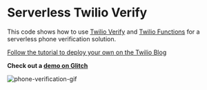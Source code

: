 # Serverless Twilio Verify

This code shows how to use [Twilio Verify](https://twilio.com/docs/verify/api) and [Twilio Functions](https://www.twilio.com/console/functions/manage) for a serverless phone verification solution.

[Follow the tutorial to deploy your own on the Twilio Blog](https://www.twilio.com/blog/serverless-phone-verification)

**Check out a [demo on Glitch](https://atlantic-vault.glitch.me/)**

![phone-verification-gif](verification-demo.gif)
